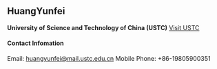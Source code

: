 ## HuangYunfei
**University of Science and Technology of China (USTC)**
[Visit USTC](https://www.ustc.edu.cn)
#### Contact Infomation
Email: huangyunfei@mail.ustc.edu.cn
Mobile Phone: +86-19805900351
